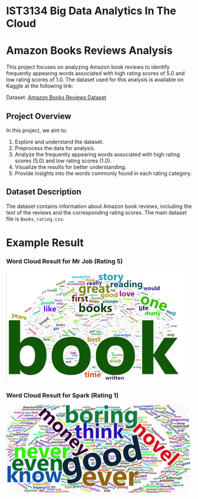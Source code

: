 # IST3134 Big Data Analytics In The Cloud
# Amazon Books Reviews Analysis

This project focuses on analyzing Amazon book reviews to identify frequently appearing words associated with high rating scores of 5.0 and low rating scores of 1.0. The dataset used for this analysis is available on Kaggle at the following link:

Dataset: [Amazon Books Reviews Dataset](https://www.kaggle.com/datasets/mohamedbakhet/amazon-books-reviews?select=Books_rating.csv)

## Project Overview

In this project, we aim to:

1. Explore and understand the dataset.
2. Preprocess the data for analysis.
3. Analyze the frequently appearing words associated with high rating scores (5.0) and low rating scores (1.0).
4. Visualize the results for better understanding.
5. Provide insights into the words commonly found in each rating category.

## Dataset Description

The dataset contains information about Amazon book reviews, including the text of the reviews and the corresponding rating scores. The main dataset file is `Books_rating.csv`.


# Example Result

### Word Cloud Result for Mr Job (Rating 5)

<img src="IST3134%20Assignment/Hive%20and%20MrJob/Wordcloud/Rplot_MrJob%20(Rating%205).png" alt="Word Cloud Mr Job (Rating 5)" style="width:500px;">

### Word Cloud Result for Spark (Rating 1)

<img src="IST3134%20Assignment/Spark/Wordcloud/Rplot_spark%20(Rating%201).png" alt="Word Cloud Spark (Rating 1)" style="width:500px;">



